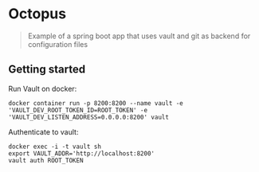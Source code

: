 # Octopus
> Example of a spring boot app that uses vault and git as backend for configuration files  

## Getting started

Run Vault on docker:

```shell
docker container run -p 8200:8200 --name vault -e 'VAULT_DEV_ROOT_TOKEN_ID=ROOT_TOKEN' -e 'VAULT_DEV_LISTEN_ADDRESS=0.0.0.0:8200' vault
```
Authenticate to vault:

```shell
docker exec -i -t vault sh
export VAULT_ADDR='http://localhost:8200'
vault auth ROOT_TOKEN
```
